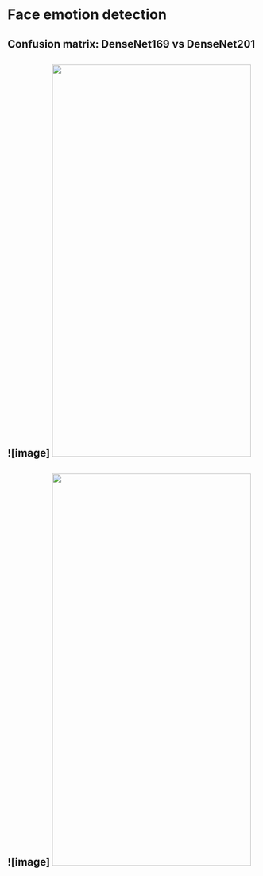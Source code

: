 # Face emotion detection
## Confusion matrix: DenseNet169 vs DenseNet201
## ![image] <img src= "https://github.com/amolkerkar/Face-emotion-detection/assets/81116875/7b9d43b3-5741-4276-ba25-2bdc4e521b21" width="400" height="790">

## ![image] <img src= "https://github.com/amolkerkar/Face-emotion-detection/assets/81116875/3a56607e-3bde-4327-a9de-caa9aeaa2b01" width="400" height="790">
